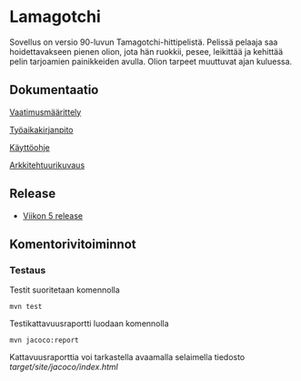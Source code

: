 # Lamagotchi

Sovellus on versio 90-luvun Tamagotchi-hittipelistä. Pelissä pelaaja saa hoidettavakseen pienen olion, jota hän ruokkii, pesee, leikittää ja kehittää pelin tarjoamien painikkeiden avulla. Olion tarpeet muuttuvat ajan kuluessa.

## Dokumentaatio

[Vaatimusmäärittely](https://github.com/mimmipi/otm-harjoitustyo/blob/master/dokumentointi/Vaatimusmaarittely.md)


[Työaikakirjanpito](https://github.com/mimmipi/otm-harjoitustyo/blob/master/dokumentointi/tyoaikakirjanpito.md)


[Käyttöohje](https://github.com/mimmipi/otmLamagotchi/blob/master/dokumentointi/kayttoohje.md)


[Arkkitehtuurikuvaus](https://github.com/mimmipi/otmLamagotchi/blob/master/dokumentointi/arkkitehtuuri.md)

## Release

* [Viikon 5 release](https://github.com/mimmipi/otmLamagotchi/releases/tag/Viikko5)


## Komentorivitoiminnot

### Testaus

Testit suoritetaan komennolla

```
mvn test
```

Testikattavuusraportti luodaan komennolla

```
mvn jacoco:report
```

Kattavuusraporttia voi tarkastella avaamalla selaimella tiedosto _target/site/jacoco/index.html_


